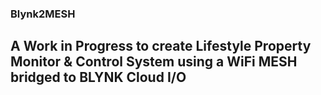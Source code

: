 ### Blynk2MESH
## A Work in Progress to create Lifestyle Property Monitor & Control System using a WiFi MESH bridged to BLYNK Cloud I/O
